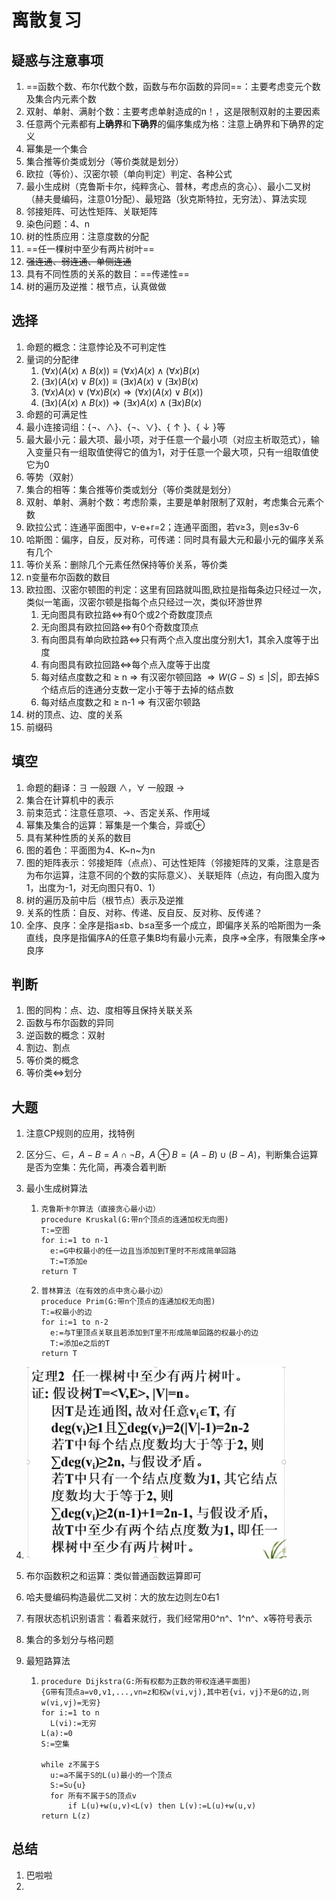 # 离散复习

## 疑惑与注意事项

1. ==函数个数、布尔代数个数，函数与布尔函数的异同==：主要考虑变元个数及集合内元素个数
2. 双射、单射、满射个数：主要考虑单射造成的n！，这是限制双射的主要因素
3. 任意两个元素都有**上确界**和**下确界**的偏序集成为格：注意上确界和下确界的定义
4. 幂集是一个集合
5. 集合推等价类或划分（等价类就是划分）
6. 欧拉（等价）、汉密尔顿（单向判定）判定、各种公式
7. 最小生成树（克鲁斯卡尔，纯粹贪心、普林，考虑点的贪心）、最小二叉树（赫夫曼编码，注意01分配）、最短路（狄克斯特拉，无穷法）、算法实现
8. 邻接矩阵、可达性矩阵、关联矩阵
9. 染色问题：4、n
10. 树的性质应用：注意度数的分配
11. ==任一棵树中至少有两片树叶==
12. ~~强连通、弱连通、单侧连通~~
13. 具有不同性质的关系的数目：==传递性==
14. 树的遍历及逆推：根节点，认真做做

## 选择

1. 命题的概念：注意悖论及不可判定性
2. 量词的分配律
   1. $(\forall x)(A(x)\wedge B(x))\equiv (\forall x)A(x)\wedge(\forall x)B(x)$
   2. $(\exists x)(A(x) \vee B(x)) \equiv (\exists x)A(x) \vee (\exists x)B(x)$
   3. $(\forall x)A(x) \vee (\forall x)B(x) \Rightarrow (\forall x)(A(x) \vee B(x))$
   4. $(\exists x)(A(x) \wedge B(x)) \Rightarrow (\exists x)A(x) \wedge (\exists x)B(x)$
3. 命题的可满足性
4. 最小连接词组：$\{\neg、\wedge\}、\{\neg、\vee\}、\{\uparrow\}、\{\downarrow\}$等
5. 最大最小元：最大项、最小项，对于任意一个最小项（对应主析取范式），输入变量只有一组取值使得它的值为1，对于任意一个最大项，只有一组取值使它为0
6. 等势（双射）
7. 集合的相等：集合推等价类或划分（等价类就是划分）
8. 双射、单射、满射个数：考虑阶乘，主要是单射限制了双射，考虑集合元素个数
9. 欧拉公式：连通平面图中，v-e+r=2；连通平面图，若v$\geq$3，则e$\leq$3v-6
10. 哈斯图：偏序，自反，反对称，可传递：同时具有最大元和最小元的偏序关系有几个
11. 等价关系：删除几个元素任然保持等价关系，等价类
12. n变量布尔函数的数目
13. 欧拉图、汉密尔顿图的判定：这里有回路就叫图,欧拉是指每条边只经过一次，类似一笔画，汉密尔顿是指每个点只经过一次，类似环游世界
    1. 无向图具有欧拉路$\iff$有0个或2个奇数度顶点
    2. 无向图具有欧拉回路$\iff$有0个奇数度顶点
    3. 有向图具有单向欧拉路$\iff$只有两个点入度出度分别大1，其余入度等于出度
    4. 有向图具有欧拉回路$\iff$每个点入度等于出度
    5. 每对结点度数之和 $\geq$ n $\Rightarrow$ 有汉密尔顿回路 $\Rightarrow W(G-S) \leq |S|$，即去掉S个结点后的连通分支数一定小于等于去掉的结点数
    6. 每对结点度数之和 $\geq$ n-1 $\Rightarrow$ 有汉密尔顿路
14. 树的顶点、边、度的关系
15. 前缀码

## 填空

1. 命题的翻译：$\exists$ 一般跟 $\wedge$，$\forall$ 一般跟 $\rightarrow$
2. 集合在计算机中的表示
3. 前束范式：注意任意项、$\rightarrow$、否定关系、作用域
4. 幂集及集合的运算：幂集是一个集合，异或$\oplus$
5. 具有某种性质的关系的数目
6. 图的着色：平面图为4、K~n~为n
7. 图的矩阵表示：邻接矩阵（点点）、可达性矩阵（邻接矩阵的叉乘，注意是否为布尔运算，注意不同的个数的实际意义）、关联矩阵（点边，有向图入度为1，出度为-1，对无向图只有0、1）
8. 树的遍历及前中后（根节点）表示及逆推
9. 关系的性质：自反、对称、传递、反自反、反对称、反传递？
10. 全序、良序：全序是指a$\leq$b、b$\leq$a至多一个成立，即偏序关系的哈斯图为一条直线，良序是指偏序A的任意子集B均有最小元素，良序$\Rightarrow$全序，有限集全序$\Rightarrow$良序

## 判断

1. 图的同构：点、边、度相等且保持关联关系
2. 函数与布尔函数的异同
3. 逆函数的概念：双射
4. 割边、割点
5. 等价类的概念
6. 等价类$\iff$划分

## 大题

1. 注意CP规则的应用，找特例

2. 区分$\subseteq$、$\in$，$A-B=A \cap \neg B$，$A \oplus B=(A-B) \cup (B-A)$，判断集合运算是否为空集：先化简，再凑合着判断

3. 最小生成树算法

   1. ~~~
      克鲁斯卡尔算法（直接贪心最小边）
      procedure Kruskal(G:带n个顶点的连通加权无向图)
      T:=空图
      for i:=1 to n-1
      	e:=G中权最小的任一边且当添加到T里时不形成简单回路
      	T:=T添加e
      return T
      ~~~

   2. ~~~
      普林算法（在有效的点中贪心最小边）
      proceduce Prim(G:带n个顶点的连通加权无向图)
      T:=权最小的边
      for i:=1 to n-2
      	e:=与T里顶点关联且若添加到T里不形成简单回路的权最小的边
      	T:=添加e之后的T
      return T
      ~~~

4. <img src="images\image-20200829172420622.png" alt="image-20200829172420622" style="zoom:49%" /> 

5. 布尔函数积之和运算：类似普通函数运算即可

6. 哈夫曼编码构造最优二叉树：大的放左边则左0右1

7. 有限状态机识别语言：看着来就行，我们经常用0^n^、1^n^、x等符号表示

8. 集合的多划分与格问题

9. 最短路算法

   1. ~~~
      procedure Dijkstra(G:所有权都为正数的带权连通平面图)
      {G带有顶点a=v0,v1,...,vn=z和权w(vi,vj),其中若{vi，vj}不是G的边,则w(vi,vj)=无穷}
      for i:=1 to n
      	L(vi):=无穷
      L(a):=0
      S:=空集
      
      while z不属于S
      	u:=a不属于S的L(u)最小的一个顶点
      	S:=S∪{u}
      	for 所有不属于S的顶点v
      		if L(u)+w(u,v)<L(v) then L(v):=L(u)+w(u,v)
      return L(z)
      ~~~


## 总结

1. 巴啦啦
2. 

